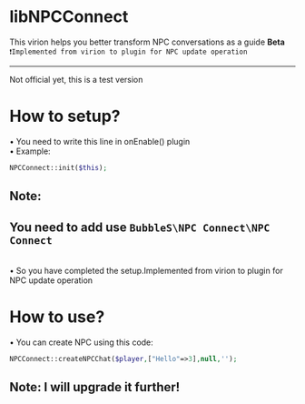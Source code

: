 # libNPCConnect
This virion helps you better transform NPC conversations as a guide **Beta**
<br>
`❗Implemented from virion to plugin for NPC update operation`
<hr>
Not official yet, this is a test version

# How to setup?

• You need to write this line in onEnable() plugin<br>
• Example:
```php
NPCConnect::init($this);
```
## Note:
## You need to add use `BubbleS\NPC Connect\NPC Connect`
<br>
• So you have completed the setup.Implemented from virion to plugin for NPC update operation

# How to use?

• You can create NPC using this code:
```php
NPCConnect::createNPCChat($player,["Hello"=>3],null,'');
```

## Note: I will upgrade it further!
